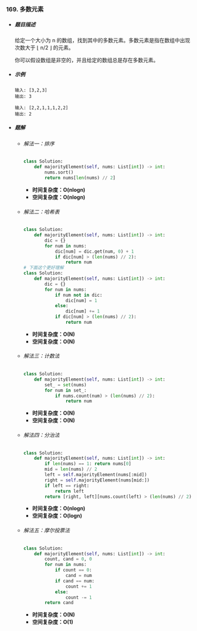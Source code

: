 ### 169. 多数元素

- ##### 题目描述

  给定一个大小为 n 的数组，找到其中的多数元素。多数元素是指在数组中出现次数大于 ⌊ n/2 ⌋ 的元素。

  你可以假设数组是非空的，并且给定的数组总是存在多数元素。


- ##### 示例

  ```
  输入: [3,2,3]
  输出: 3
  ```

  ```
  输入: [2,2,1,1,1,2,2]
  输出: 2
  ```

- ##### 题解

  - ###### 解法一：排序

    ```python
    class Solution:
        def majorityElement(self, nums: List[int]) -> int:
            nums.sort()
            return nums[len(nums) // 2]
    ```

    - **时间复杂度：O(nlogn)**
    - **空间复杂度：O(nlogn)**

  

  - ###### 解法二：哈希表

    ```python
    class Solution:
        def majorityElement(self, nums: List[int]) -> int:
            dic = {}
            for num in nums:
                dic[num] = dic.get(num, 0) + 1
                if dic[num] > (len(nums) // 2):
                    return num
    # 下面这个更好理解            
    class Solution:
        def majorityElement(self, nums: List[int]) -> int:
            dic = {}
            for num in nums:
                if num not in dic:
                    dic[num] = 1
                else:
                    dic[num] += 1
                if dic[num] > (len(nums) // 2):
                    return num
    ```

    - **时间复杂度：O(N)**
    - **空间复杂度：O(N)**

  

  - ###### 解法三：计数法

    ```python
    class Solution:
        def majorityElement(self, nums: List[int]) -> int:
            set_ = set(nums)
            for num in set_:
                if nums.count(num) > (len(nums) // 2):
                    return num
    ```

    - **时间复杂度：O(N)**
    - **空间复杂度：O(N)**

  

  - ###### 解法四：分治法

    ```python
    class Solution:
        def majorityElement(self, nums: List[int]) -> int:
            if len(nums) == 1: return nums[0]
            mid = len(nums) // 2
            left = self.majorityElement(nums[:mid])
            right = self.majorityElement(nums[mid:])
            if left == right:
                return left
            return [right, left][nums.count(left) > (len(nums) // 2)]
    ```

    - **时间复杂度：O(nlogn)**
    - **空间复杂度：O(logn)**

  

  - ###### 解法五：摩尔投票法

    ```python
    class Solution:
        def majorityElement(self, nums: List[int]) -> int:
            count, cand = 0, 0
            for num in nums:
                if count == 0:
                    cand = num
                if cand == num:
                    count += 1
                else:
                    count -= 1
            return cand
    ```

    - **时间复杂度：O(N)**
    - **空间复杂度：O(1)**